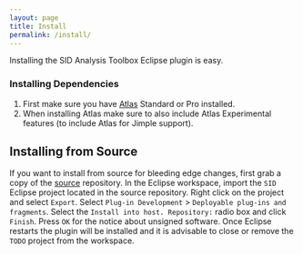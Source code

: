 ```yaml
---
layout: page
title: Install
permalink: /install/
---
```


Installing the SID Analysis Toolbox Eclipse plugin is easy. 
        
### Installing Dependencies
1. First make sure you have [Atlas](http://www.ensoftcorp.com/atlas/download/) Standard or Pro installed.
2. When installing Atlas make sure to also include Atlas Experimental features (to include Atlas for Jimple support).

## Installing from Source
If you want to install from source for bleeding edge changes, first grab a copy of the [source](https://github.com/EnSoftCorp/SID) repository. In the Eclipse workspace, import the `SID` Eclipse project located in the source repository.  Right click on the project and select `Export`.  Select `Plug-in Development` &gt; `Deployable plug-ins and fragments`.  Select the `Install into host. Repository:` radio box and click `Finish`.  Press `OK` for the notice about unsigned software.  Once Eclipse restarts the plugin will be installed and it is advisable to close or remove the `TODO` project from the workspace.
